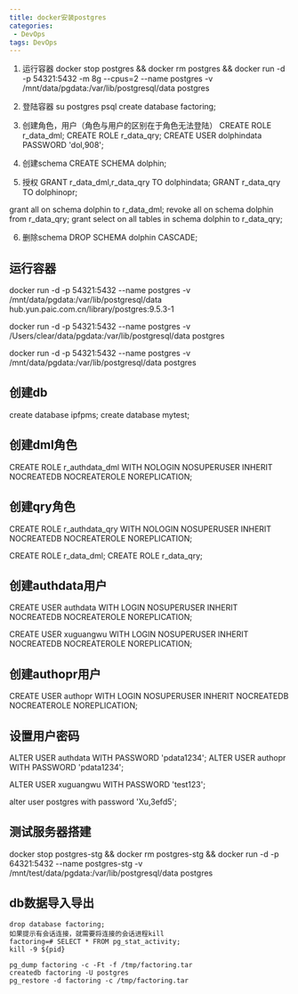 ```yaml
---
title: docker安装postgres
categories:
 - DevOps
tags: DevOps
---
```


1. 运行容器
docker stop postgres && docker rm postgres && docker run -d -p 54321:5432  -m 8g --cpus=2 --name postgres -v /mnt/data/pgdata:/var/lib/postgresql/data postgres 

2. 登陆容器
su postgres
psql
create database factoring;

3. 创建角色，用户（角色与用户的区别在于角色无法登陆）
CREATE ROLE r_data_dml;
CREATE ROLE r_data_qry;
CREATE USER dolphindata  PASSWORD 'dol,908';

4. 创建schema
CREATE SCHEMA dolphin;

5. 授权
GRANT r_data_dml,r_data_qry TO dolphindata;
GRANT r_data_qry TO dolphinopr;

grant all on schema dolphin to r_data_dml;
revoke all on schema dolphin from r_data_qry;
grant select on all tables in schema dolphin to r_data_qry;

6. 删除schema
DROP SCHEMA dolphin CASCADE;


## 运行容器
docker run -d -p 54321:5432 --name postgres -v /mnt/data/pgdata:/var/lib/postgresql/data hub.yun.paic.com.cn/library/postgres:9.5.3-1

docker run -d -p 54321:5432 --name postgres -v /Users/clear/data/pgdata:/var/lib/postgresql/data postgres

docker run -d -p 54321:5432 --name postgres -v /mnt/data/pgdata:/var/lib/postgresql/data postgres

## 创建db
create database ipfpms;
create database mytest;

## 创建dml角色
CREATE ROLE r_authdata_dml WITH
  NOLOGIN
  NOSUPERUSER
  INHERIT
  NOCREATEDB
  NOCREATEROLE
  NOREPLICATION;
  
## 创建qry角色
CREATE ROLE r_authdata_qry WITH
  NOLOGIN
  NOSUPERUSER
  INHERIT
  NOCREATEDB
  NOCREATEROLE
  NOREPLICATION;

CREATE ROLE r_data_dml;
CREATE ROLE r_data_qry; 
  
## 创建authdata用户
CREATE USER authdata WITH
  LOGIN
  NOSUPERUSER
  INHERIT
  NOCREATEDB
  NOCREATEROLE
  NOREPLICATION; 
  
 CREATE USER xuguangwu WITH
  LOGIN
  NOSUPERUSER
  INHERIT
  NOCREATEDB
  NOCREATEROLE
  NOREPLICATION;

## 创建authopr用户
CREATE USER authopr WITH
  LOGIN
  NOSUPERUSER
  INHERIT
  NOCREATEDB
  NOCREATEROLE
  NOREPLICATION;



## 设置用户密码
ALTER USER authdata WITH PASSWORD 'pdata1234';
ALTER USER authopr WITH PASSWORD 'pdata1234';

ALTER USER xuguangwu WITH PASSWORD 'test123';

alter user postgres with password 'Xu,3efd5';


## 测试服务器搭建
docker stop postgres-stg && docker rm postgres-stg && docker run -d -p 64321:5432 --name postgres-stg -v /mnt/test/data/pgdata:/var/lib/postgresql/data postgres

## db数据导入导出
````
drop database factoring;
如果提示有会话连接，就需要将连接的会话进程kill
factoring=# SELECT * FROM pg_stat_activity;
kill -9 ${pid}

pg_dump factoring -c -Ft -f /tmp/factoring.tar
createdb factoring -U postgres
pg_restore -d factoring -c /tmp/factoring.tar
````



